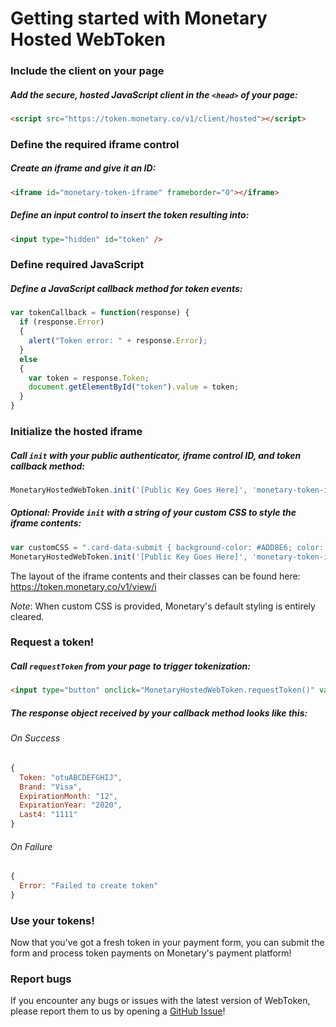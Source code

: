 # Getting started with Monetary Hosted WebToken

### Include the client on your page
##### Add the secure, hosted JavaScript client in the `<head>` of your page:
```html
<script src="https://token.monetary.co/v1/client/hosted"></script>
```

### Define the required iframe control

##### Create an iframe and give it an ID:
```html
<iframe id="monetary-token-iframe" frameborder="0"></iframe>
```

##### Define an input control to insert the token resulting into:
```html
<input type="hidden" id="token" />
```

### Define required JavaScript
##### Define a JavaScript callback method for token events:
```javascript
var tokenCallback = function(response) {
  if (response.Error)
  {
    alert("Token error: " + response.Error);
  }
  else
  {
    var token = response.Token;
    document.getElementById("token").value = token;
  }
}
```

### Initialize the hosted iframe
##### Call `init` with your public authenticator, iframe control ID, and token callback method:

```javascript
MonetaryHostedWebToken.init('[Public Key Goes Here]', 'monetary-token-iframe', tokenCallback);
```

##### Optional: Provide `init` with a string of your custom CSS to style the iframe contents:

```javascript
var customCSS = ".card-data-submit { background-color: #ADD8E6; color: white; }";
MonetaryHostedWebToken.init('[Public Key Goes Here]', 'monetary-token-iframe', tokenCallback, customCSS);
```

The layout of the iframe contents and their classes can be found here: https://token.monetary.co/v1/view/i

_Note_: When custom CSS is provided, Monetary's default styling is entirely cleared.

### Request a token!
##### Call `requestToken` from your page to trigger tokenization:

```html
<input type="button" onclick="MonetaryHostedWebToken.requestToken()" value="Submit" />
```

##### The response object received by your callback method looks like this:
###### On Success
```javascript
{
  Token: "otuABCDEFGHIJ",
  Brand: "Visa",
  ExpirationMonth: "12",
  ExpirationYear: "2020",
  Last4: "1111"
}
```

###### On Failure
```javascript
{
  Error: "Failed to create token"
}
```

### Use your tokens!
Now that you've got a fresh token in your payment form, you can submit the form and process token payments on Monetary's payment platform!

### Report bugs
If you encounter any bugs or issues with the latest version of WebToken, please report them to us by opening a [GitHub Issue](https://github.com/Mntry/HostedWebToken/issues)!
